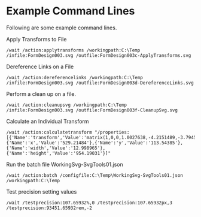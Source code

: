# Example Command Lines

Following are some example command lines.

Apply Transforms to File

```
/wait /action:applytransforms /workingpath:C:\Temp /infile:FormDesign003.svg /outfile:FormDesign003c-ApplyTransforms.svg
```

Dereference Links on a File

```
/wait /action:dereferencelinks /workingpath:C:\Temp /infile:FormDesign003.svg /outfile:FormDesign003d-DereferenceLinks.svg
```

Perform a clean up on a file.

```
/wait /action:cleanupsvg /workingpath:C:\Temp /infile:FormDesign003.svg /outfile:FormDesign003f-CleanupSvg.svg
```

Calculate an Individual Transform

```
/wait /action:calculatetransform "/properties:[{'Name':'transform','Value':'matrix(1,0,0,1.0027638,-4.2151489,-3.7945675)'},{'Name':'x','Value':'529.21484'},{'Name':'y','Value':'113.54385'},{'Name':'width','Value':'12.998965'},{'Name':'height','Value':'954.19031'}]"
```

Run the batch file WorkingSvg-SvgTools01.json

```
/wait /action:batch /configfile:C:\Temp\WorkingSvg-SvgTools01.json /workingpath:C:\Temp
```

Test precision setting values

```
/wait /testprecision:107.65932%,0 /testprecision:107.65932px,3 /testprecision:93451.65932rem,-2
```

